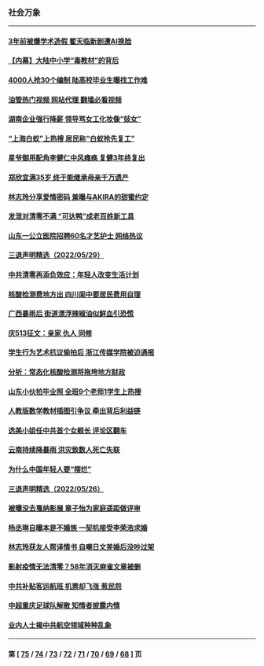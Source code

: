 ### 社会万象
---
#### [3年前被爆学术造假 翟天临新剧遭AI换脸](../../pages/ncid282/n13749545.md?06010845) 
#### [【内幕】大陆中小学“毒教材”的背后](../../pages/ncid282/n13749434.md?06010845) 
#### [4000人抢30个编制 陆高校毕业生曝找工作难](../../pages/ncid282/n13749224.md?06010845) 
#### [油管热门视频 网站代理 翻墙必看视频](http://209.222.30.114:81/youtube.html?06010845)
#### [湖南企业强行降薪 领导骂女工化妆像“妓女”](../../pages/ncid282/n13749066.md?06010845) 
#### [“上海白蚁”上热搜 居民称“白蚁抢先复工”](../../pages/ncid282/n13740216.md?06010845) 
#### [星爷御用配角李健仁中风瘫痪 复健3年终复出](../../pages/ncid282/n13748938.md?06010845) 
#### [郑欣宜满35岁 终于能继承母亲千万遗产](../../pages/ncid282/n13748858.md?06010845) 
#### [林志玲分享爱情密码 羞曝与AKIRA的甜蜜约定](../../pages/ncid282/n13748903.md?06010845) 
#### [发泄对清零不满 “可达鸭”成老百姓新工具](../../pages/ncid282/n13748816.md?06010845) 
#### [山东一公立医院招聘60名才艺护士 网络热议](../../pages/ncid282/n13748430.md?06010845) 
#### [三退声明精选（2022/05/29）](../../pages/ncid282/n13748315.md?06010845) 
#### [中共清零再添负效应：年轻人改变生活计划](../../pages/ncid282/n13748102.md?06010845) 
#### [核酸检测费地方出 四川阆中要居民费用自理](../../pages/ncid282/n13747265.md?06010845) 
#### [广西暴雨后 街道漂浮辣椒油似鲜血引恐慌](../../pages/ncid282/n13747767.md?06010845) 
#### [庆513征文：亲家 仇人 同修](../../pages/ncid282/n13747547.md?06010845) 
#### [学生行为艺术抗议偷拍后 浙江传媒学院被迫通报](../../pages/ncid282/n13747378.md?06010845) 
#### [分析：常态化核酸检测将拖垮地方财政](../../pages/ncid282/n13747225.md?06010845) 
#### [山东小伙拍毕业照 全班9个老师1学生上热搜](../../pages/ncid282/n13747276.md?06010845) 
#### [人教版数学教材插图引争议 牵出背后利益链](../../pages/ncid282/n13746987.md?06010845) 
#### [选美小姐任中共首个女舰长 评论区翻车](../../pages/ncid282/n13746847.md?06010845) 
#### [云南持续降暴雨 洪灾致数人死亡失联](../../pages/ncid282/n13746734.md?06010845) 
#### [为什么中国年轻人要“摆烂”](../../pages/ncid282/n13746219.md?06010845) 
#### [三退声明精选（2022/05/26）](../../pages/ncid282/n13746358.md?06010845) 
#### [被曝没去戛纳影展 章子怡为家庭遥距做评审](../../pages/ncid282/n13746195.md?06010845) 
#### [杨丞琳自曝本是不婚族 一契机接受李荣浩求婚](../../pages/ncid282/n13746140.md?06010845) 
#### [林志玲获友人帮译情书 自嘲日文差婚后没吵过架](../../pages/ncid282/n13746161.md?06010845) 
#### [影射疫情无法清零？58年消灭麻雀文章被删](../../pages/ncid282/n13746011.md?06010845) 
#### [中共补贴客运航班 机票却飞涨 惹民怨](../../pages/ncid282/n13745645.md?06010845) 
#### [中超重庆足球队解散 知情者披露内情](../../pages/ncid282/n13745612.md?06010845) 
#### [业内人士揭中共航空领域种种乱象](../../pages/ncid282/n13745602.md?06010845) 

---
#### 第 [ [75](./75.md?06010845) / [74](./74.md?06010845) / [73](./73.md?06010845) / [72](./72.md?06010845) / [71](./71.md?06010845) / [70](./70.md?06010845) / [69](./69.md?06010845) / [68](./68.md?06010845) ] 页
